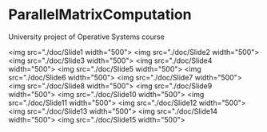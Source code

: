 # ParallelMatrixComputation
University project of Operative Systems course

<img src="./doc/Slide1 width="500">
<img src="./doc/Slide2 width="500">
<img src="./doc/Slide3 width="500">
<img src="./doc/Slide4 width="500">
<img src="./doc/Slide5 width="500">
<img src="./doc/Slide6 width="500">
<img src="./doc/Slide7 width="500">
<img src="./doc/Slide8 width="500">
<img src="./doc/Slide9 width="500">
<img src="./doc/Slide10 width="500">
<img src="./doc/Slide11 width="500">
<img src="./doc/Slide12 width="500">
<img src="./doc/Slide13 width="500">
<img src="./doc/Slide14 width="500">
<img src="./doc/Slide15 width="500">
